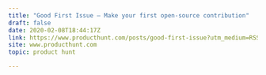 ```yaml
---
title: "Good First Issue — Make your first open-source contribution"
draft: false
date: 2020-02-08T18:44:17Z
link: https://www.producthunt.com/posts/good-first-issue?utm_medium=RSS&utm_source=hune
site: www.producthunt.com
topic: product hunt  

---
```

